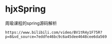 # hjxSpring
周瑜课程的spring源码解析
```
https://www.bilibili.com/video/BV1tR4y1F75R?p=8&vd_source=7eddfe46bc9c6a45dee4648cee6da569
